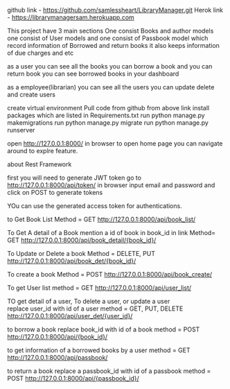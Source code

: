 
github link - https://github.com/samlessheart/LibraryManager.git
Herok link - https://librarymanagersam.herokuapp.com

This project have 3 main sections One consist Books and author models
one consist of User models
and one consist of Passbook model which record information of Borrowed and return books it also keeps information of due charges and etc

as a user you can see all the books you can borrow a book and you can return book you can see borrowed books in your dashboard

as a employee(librarian) you can see all the users you can update delete and create users

create virtual environment
Pull code from github from above link
install packages which are listed in Requirements.txt
run python manage.py makemigrations
run python manage.py migrate 
run python manage.py runserver

open http://127.0.0.1:8000/  in browser to open home page
you can navigate around to explre feature.

about Rest Framework

first you will need to generate JWT token 
go to http://127.0.0.1:8000/api/token/ in browser
input email and password and click on POST to generate tokens

YOu can use the generated access token for authentications.

to Get Book List 
Method = GET
http://127.0.0.1:8000/api/book_list/

To Get A detail of a Book 
mention a id of book in book_id in link
Method= GET
http://127.0.0.1:8000/api/book_detail/{book_id}/

To Update or Delete a book
Method = DELETE, PUT
http://127.0.0.1:8000/api/book_det/{book_id}/

To create a book
Method = POST
http://127.0.0.1:8000/api/book_create/


To get User list
method = GET
http://127.0.0.1:8000/api/user_list/


TO get detail of a user, To delete a user, or update a user  
replace user_id with id of a user
method = GET, PUT, DELETE
http://127.0.0.1:8000/api/user_det/{user_id}/

to borrow a book 
replace book_id with id of a book
method = POST
http://127.0.0.1:8000/api/{book_id}/

to get information of a borrowed books by a user
method = GET
http://127.0.0.1:8000/api/passbook/

to return a book
replace a passbook_id with id of a passbook
method = POST
http://127.0.0.1:8000/api/{passbook_id}/






